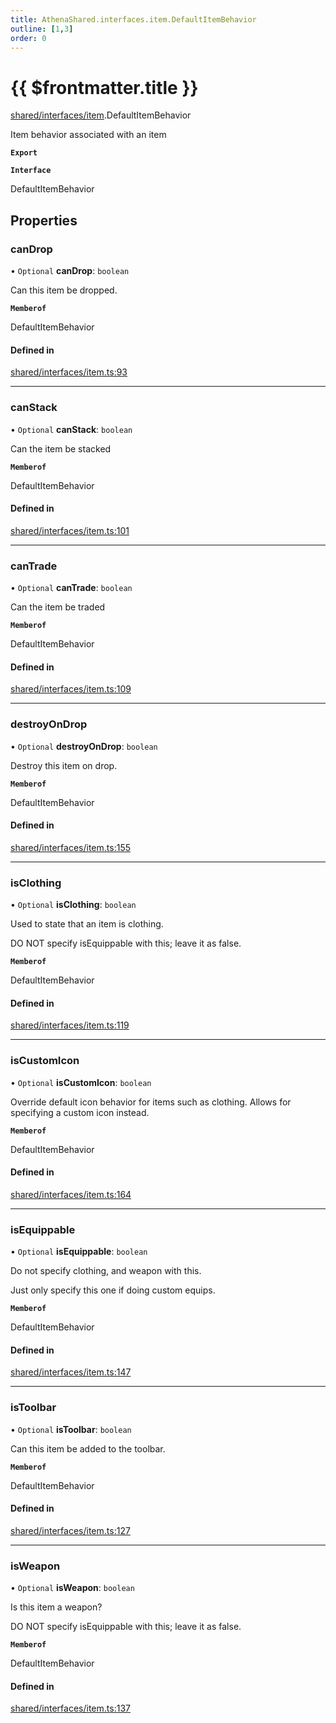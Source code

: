 ```yaml
---
title: AthenaShared.interfaces.item.DefaultItemBehavior
outline: [1,3]
order: 0
---
```


# {{ $frontmatter.title }}


[shared/interfaces/item](../modules/shared_interfaces_item.md).DefaultItemBehavior

Item behavior associated with an item

**`Export`**

**`Interface`**

DefaultItemBehavior

## Properties

### canDrop

• `Optional` **canDrop**: `boolean`

Can this item be dropped.

**`Memberof`**

DefaultItemBehavior

#### Defined in

[shared/interfaces/item.ts:93](https://github.com/Stuyk/altv-athena/blob/2ba937d/src/core/shared/interfaces/item.ts#L93)

___

### canStack

• `Optional` **canStack**: `boolean`

Can the item be stacked

**`Memberof`**

DefaultItemBehavior

#### Defined in

[shared/interfaces/item.ts:101](https://github.com/Stuyk/altv-athena/blob/2ba937d/src/core/shared/interfaces/item.ts#L101)

___

### canTrade

• `Optional` **canTrade**: `boolean`

Can the item be traded

**`Memberof`**

DefaultItemBehavior

#### Defined in

[shared/interfaces/item.ts:109](https://github.com/Stuyk/altv-athena/blob/2ba937d/src/core/shared/interfaces/item.ts#L109)

___

### destroyOnDrop

• `Optional` **destroyOnDrop**: `boolean`

Destroy this item on drop.

**`Memberof`**

DefaultItemBehavior

#### Defined in

[shared/interfaces/item.ts:155](https://github.com/Stuyk/altv-athena/blob/2ba937d/src/core/shared/interfaces/item.ts#L155)

___

### isClothing

• `Optional` **isClothing**: `boolean`

Used to state that an item is clothing.

DO NOT specify isEquippable with this; leave it as false.

**`Memberof`**

DefaultItemBehavior

#### Defined in

[shared/interfaces/item.ts:119](https://github.com/Stuyk/altv-athena/blob/2ba937d/src/core/shared/interfaces/item.ts#L119)

___

### isCustomIcon

• `Optional` **isCustomIcon**: `boolean`

Override default icon behavior for items such as clothing.
Allows for specifying a custom icon instead.

**`Memberof`**

DefaultItemBehavior

#### Defined in

[shared/interfaces/item.ts:164](https://github.com/Stuyk/altv-athena/blob/2ba937d/src/core/shared/interfaces/item.ts#L164)

___

### isEquippable

• `Optional` **isEquippable**: `boolean`

Do not specify clothing, and weapon with this.

Just only specify this one if doing custom equips.

**`Memberof`**

DefaultItemBehavior

#### Defined in

[shared/interfaces/item.ts:147](https://github.com/Stuyk/altv-athena/blob/2ba937d/src/core/shared/interfaces/item.ts#L147)

___

### isToolbar

• `Optional` **isToolbar**: `boolean`

Can this item be added to the toolbar.

**`Memberof`**

DefaultItemBehavior

#### Defined in

[shared/interfaces/item.ts:127](https://github.com/Stuyk/altv-athena/blob/2ba937d/src/core/shared/interfaces/item.ts#L127)

___

### isWeapon

• `Optional` **isWeapon**: `boolean`

Is this item a weapon?

DO NOT specify isEquippable with this; leave it as false.

**`Memberof`**

DefaultItemBehavior

#### Defined in

[shared/interfaces/item.ts:137](https://github.com/Stuyk/altv-athena/blob/2ba937d/src/core/shared/interfaces/item.ts#L137)
